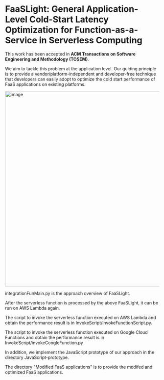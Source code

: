 # FaaSLight: General Application-Level Cold-Start Latency Optimization for Function-as-a-Service in Serverless Computing


This work has been accepted in **ACM Transactions on Software Engineering and Methodology (TOSEM)**.

We aim to tackle this problem at the application level. Our guiding principle is to provide a vendor/platform-independent and developer-free technique that developers can easily adopt to optimize the cold start performance of FaaS applications on existing platforms. 


<img width="636" alt="image" src="https://user-images.githubusercontent.com/51308506/214823513-996e33d2-5160-4770-8323-dfdbadf02efc.png">


integrationFunMain.py is the approach overview of FaaSLight.

After the serverless function is processed by the above FaaSLight, it can be run on AWS Lambda again.

The script to invoke the serverless function executed on AWS Lambda and obtain the performance result is in InvokeScript/invokeFunctionScript.py.

The script to invoke the serverless function executed on Google Cloud Functions and obtain the performance result is in InvokeScript/invokeCoogleFunction.py

In addition, we implement the JavaScript prototype of our approach in the directory JavaScript-prototype.

The directory "Modified FaaS applications" is to provide the modifed and optimized FaaS applications.

